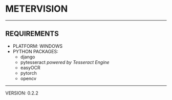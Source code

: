 # METERVISION
---
## REQUIREMENTS
- PLATFORM: WINDOWS
- PYTHON PACKAGES:
    - django
    - pytesseract *powered by Tesseract Engine*
    - easyOCR
    - pytorch
    - opencv

---
VERSION: 0.2.2